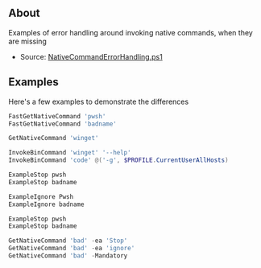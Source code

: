## About

Examples of error handling around invoking native commands, when they are missing

- Source: [NativeCommandErrorHandling.ps1](./NativeCommandErrorHandling.ps1)

## Examples

Here's a few examples to demonstrate the differences

```ps1
FastGetNativeCommand 'pwsh'
FastGetNativeCommand 'badname'

GetNativeCommand 'winget'

InvokeBinCommand 'winget' '--help'
InvokeBinCommand 'code' @('-g', $PROFILE.CurrentUserAllHosts)

ExampleStop pwsh
ExampleStop badname

ExampleIgnore Pwsh
ExampleIgnore badname

ExampleStop pwsh
ExampleStop badname

GetNativeCommand 'bad' -ea 'Stop'
GetNativeCommand 'bad' -ea 'ignore'
GetNativeCommand 'bad' -Mandatory
```